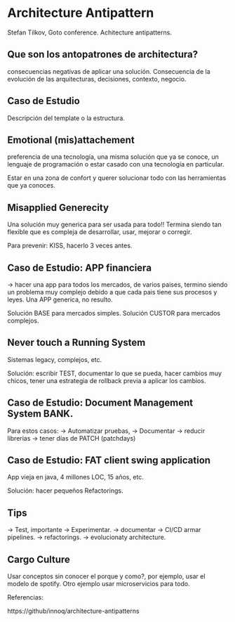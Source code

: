 # Architecture Antipattern

Stefan Tilkov, Goto conference. Achitecture antipatterns.

## Que son los antopatrones de architectura?

consecuencias negativas de aplicar una solución. Consecuencia de la evolución de las arquitecturas, decisiones, contexto, negocio.

## Caso de Estudio

Descripción del template o la estructura.

## Emotional (mis)attachement

preferencia de una tecnología, una misma solución que ya se conoce, un lenguaje de programación o estar casado con una tecnología en particular.

Estar en una zona de confort y querer solucionar todo con las herramientas que ya conoces.

## Misapplied Generecity

Una solución muy generica para ser usada para todo!! Termina siendo tan flexible que es compleja de desarrollar, usar, mejorar o corregir. 

Para prevenir: KISS, hacerlo 3 veces antes.

## Caso de Estudio: APP financiera

-> hacer una app para todos los mercados, de varios paises, termino siendo un problema muy complejo debido a que cada pais tiene sus procesos y leyes. Una APP generica, no resulto.

Solución BASE para mercados simples.
Solución CUSTOR para mercados complejos.

## Never touch a Running System

Sistemas legacy, complejos, etc.

Solución: escribir TEST, documentar lo que se pueda, hacer cambios muy chicos, tener una estrategia de rollback previa a aplicar los cambios.

## Caso de Estudio: Document Management System BANK.

Para estos casos:
 -> Automatizar pruebas,
 -> Documentar
-> reducir librerias
-> tener días de PATCH (patchdays)

## Caso de Estudio: FAT client swing application

App vieja en java, 4 millones LOC, 15 años, etc.

Solución: hacer pequeños Refactorings.

## Tips

-> Test, importante
-> Experimentar.
-> documentar
-> CI/CD armar pipelines.
-> refactorings.
-> evolucionaty architecture.

## Cargo Culture

Usar conceptos sin conocer el porque y como?, por ejemplo, usar el modelo de spotify. Otro ejemplo usar microservicios para todo.

Referencias:

https://github/innoq/architecture-antipatterns

